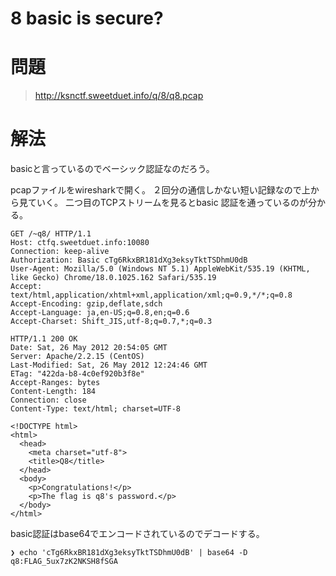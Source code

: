 # 8 basic is secure?

# 問題

>http://ksnctf.sweetduet.info/q/8/q8.pcap

# 解法

basicと言っているのでベーシック認証なのだろう。

pcapファイルをwiresharkで開く。
２回分の通信しかない短い記録なので上から見ていく。
二つ目のTCPストリームを見るとbasic 認証を通っているのが分かる。

```
GET /~q8/ HTTP/1.1
Host: ctfq.sweetduet.info:10080
Connection: keep-alive
Authorization: Basic cTg6RkxBR181dXg3eksyTktTSDhmU0dB
User-Agent: Mozilla/5.0 (Windows NT 5.1) AppleWebKit/535.19 (KHTML, like Gecko) Chrome/18.0.1025.162 Safari/535.19
Accept: text/html,application/xhtml+xml,application/xml;q=0.9,*/*;q=0.8
Accept-Encoding: gzip,deflate,sdch
Accept-Language: ja,en-US;q=0.8,en;q=0.6
Accept-Charset: Shift_JIS,utf-8;q=0.7,*;q=0.3

HTTP/1.1 200 OK
Date: Sat, 26 May 2012 20:54:05 GMT
Server: Apache/2.2.15 (CentOS)
Last-Modified: Sat, 26 May 2012 12:24:46 GMT
ETag: "422da-b8-4c0ef920b3f8e"
Accept-Ranges: bytes
Content-Length: 184
Connection: close
Content-Type: text/html; charset=UTF-8

<!DOCTYPE html>
<html>
  <head>
    <meta charset="utf-8">
    <title>Q8</title>
  </head>
  <body>
    <p>Congratulations!</p>
    <p>The flag is q8's password.</p>
  </body>
</html>
```

basic認証はbase64でエンコードされているのでデコードする。

```
❯ echo 'cTg6RkxBR181dXg3eksyTktTSDhmU0dB' | base64 -D
q8:FLAG_5ux7zK2NKSH8fSGA
```
